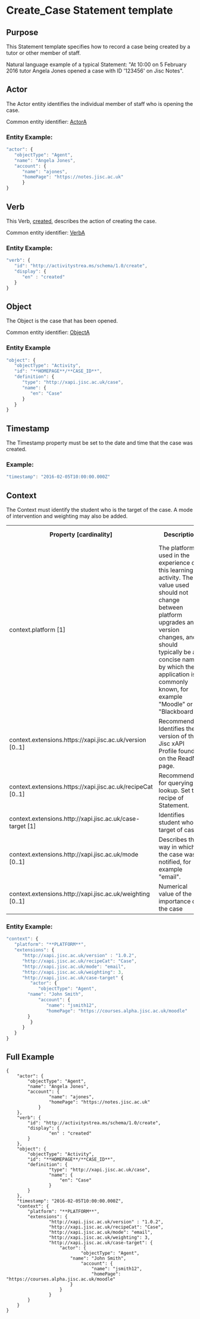 # Create_Case Statement template

## Purpose
This Statement template specifies how to record a case being created by a tutor or other member of staff.

Natural language example of a typical Statement: "At 10:00 on 5 February 2016 tutor Angela Jones opened a case with ID '123456' on Jisc Notes".

## Actor
The Actor entity identifies the individual member of staff who is opening the case.

Common entity identifier: [ActorA](/common_structures.md#actora)

### Entity Example:

``` Javascript
"actor": {
   "objectType": "Agent",
   "name": "Angela Jones",
   "account": {
      "name": "ajones",
      "homePage": "https://notes.jisc.ac.uk"
      }
}
```

## Verb
This Verb, [created](/vocabulary.md#created), describes the action of creating the case.

Common entity identifier: [VerbA](/common_structures.md#verba)

### Entity Example:

``` javascript
"verb": {
   "id": "http://activitystrea.ms/schema/1.0/create",
   "display": {
      "en" : "created"
   }
}
```

## Object
The Object is the case that has been opened.

Common entity identifier: [ObjectA](/common_structures.md#objecta)

### Entity Example

``` javascript
"object": {
   "objectType": "Activity",
   "id": "**HOMEPAGE**/**CASE_ID**",	
   "definition": {
      "type": "http://xapi.jisc.ac.uk/case",			
      "name": {
         "en": "Case"
      }
   }
}

```

## Timestamp

The Timestamp property must be set to the date and time that the case was created.

### Example:

``` javascript
"timestamp": "2016-02-05T10:00:00.000Z"
```

## Context
The Context must identify the student who is the target of the case. A mode of intervention and weighting may also be added.

<table>
	<tr><th>Property [cardinality]</th><th>Description</th><th>Value information</</th></tr>
	<tr>
		<td>context.platform [1]</td>
		<td>The platform used in the experience of this learning activity. The value used should not change between platform upgrades and version changes, and should typically be a concise name by which the application is commonly known, for example "Moodle" or "Blackboard"</td>
		<td>string</td>
	</tr>	
	<tr>
		<td>context.extensions.https://xapi.jisc.ac.uk/version [0..1]</td>
		<td>Recommended. Identifies the version of the Jisc xAPI Profile found on the ReadMe page. <br/></td>
		<td>decimal</td>
	</tr>
	<tr>
		<td>context.extensions.https://xapi.jisc.ac.uk/recipeCat [0..1]</td>
		<td>Recommended for querying lookup. Set to recipe of Statement.<br/></td>
		<td>String, value must be "Case".</td>
	</tr>
	<tr>
		<td>context.extensions.http://xapi.jisc.ac.uk/case-target [1]</td>
		<td>Identifies student who is target of case.</td>
		<td>Actor entity (see example)</td>
	</tr>
	<tr>
		<td>context.extensions.http://xapi.jisc.ac.uk/mode [0..1]</td>
		<td>Describes the way in which the case was notified, for example "email".</td>
		<td>string</td>
	</tr>
	<tr>
		<td>context.extensions.http://xapi.jisc.ac.uk/weighting [0..1]</td>
		<td>Numerical value of the importance of the case</td>
		<td>integer</td>
	</tr>
</table>

### Entity Example:

``` javascript
"context": {
   "platform": "**PLATFORM**",
   "extensions": {
      "http://xapi.jisc.ac.uk/version" : "1.0.2",
      "http://xapi.jisc.ac.uk/recipeCat": "Case",
      "http://xapi.jisc.ac.uk/mode": "email",
      "http://xapi.jisc.ac.uk/weighting": 3,
      "http://xapi.jisc.ac.uk/case-target" {
         "actor": {
            "objectType": "Agent",
	    "name": "John Smith",
            "account": {
               "name": "jsmith12",
               "homePage": "https://courses.alpha.jisc.ac.uk/moodle"
	    }
         }
      }
   }
}
```
## Full Example

```
{
	"actor": {
   		"objectType": "Agent",
   		"name": "Angela Jones",
   		"account": {
      			"name": "ajones",
      			"homePage": "https://notes.jisc.ac.uk"
      		}
	},
	"verb": {
   		"id": "http://activitystrea.ms/schema/1.0/create",
   		"display": {
      			"en" : "created"
   		}
	},
	"object": {
   		"objectType": "Activity",
   		"id": "**HOMEPAGE**/**CASE_ID**",	
   		"definition": {
      			"type": "http://xapi.jisc.ac.uk/case",			
      			"name": {
         			"en": "Case"
      			}
   		}
	},
	"timestamp": "2016-02-05T10:00:00.000Z",
	"context": {
		"platform": "**PLATFORM**",
   		"extensions": {
      			"http://xapi.jisc.ac.uk/version" : "1.0.2",
     			"http://xapi.jisc.ac.uk/recipeCat": "Case",
      			"http://xapi.jisc.ac.uk/mode": "email",
      			"http://xapi.jisc.ac.uk/weighting": 3,
      			"http://xapi.jisc.ac.uk/case-target": {
         			"actor": {
            				"objectType": "Agent",
	    				"name": "John Smith",
            				"account": {
               					"name": "jsmith12",
               					"homePage": "https://courses.alpha.jisc.ac.uk/moodle"
	    				}
         			}
      			}
   		}
	}
}
```
